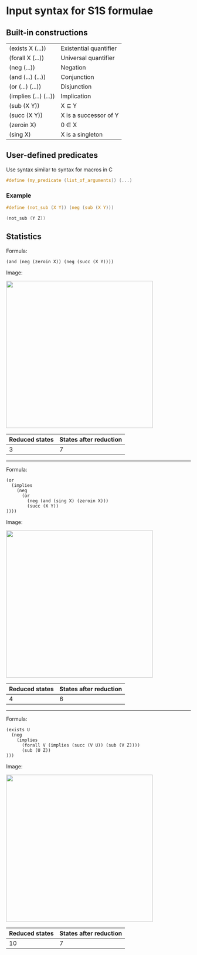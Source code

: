 # Input syntax for S1S formulae

## Built-in constructions

|			|				|
| ---			| ---				|
| (exists X (...))	| Existential quantifier	|
| (forall X (...))	| Universal quantifier		|
| (neg (...))		| Negation			|
| (and (...) (...))	| Conjunction			|
| (or (...) (...))	| Disjunction			|
| (implies (...) (...))	| Implication			|
| (sub (X Y))		| X <span>&#8838;</span> Y	|
| (succ (X Y))		| X is a successor of Y		|
| (zeroin X)		| 0 <span>&#8712;</span> X	|
| (sing X)		| X is a singleton		|

## User-defined predicates

Use syntax similar to syntax for macros in C

```c
#define (my_predicate (list_of_arguments)) (...)
```

### Example

```c
#define (not_sub (X Y)) (neg (sub (X Y)))

(not_sub (Y Z))
```

## Statistics

Formula:
```
(and (neg (zeroin X)) (neg (succ (X Y))))
```
Image:

<img src="https://github.com/barbora4/projektova-praxe/blob/master/images/graph2.png" width=400>

| Reduced states | States after reduction|
| --- | --- |
| 3 | 7 |

---

Formula:
```
(or
  (implies
    (neg
      (or
        (neg (and (sing X) (zeroin X)))
        (succ (X Y))
))))
```
Image:

<img src="https://github.com/barbora4/projektova-praxe/blob/master/images/graph3.png" width=400>

| Reduced states | States after reduction|
| --- | --- |
| 4 | 6 |

---

Formula:
```
(exists U
  (neg
    (implies 
      (forall V (implies (succ (V U)) (sub (V Z))))
      (sub (U Z))
)))
```
Image:

<img src="https://github.com/barbora4/projektova-praxe/blob/master/images/graph1.png" width=400>

| Reduced states | States after reduction|
| --- | --- |
| 10 | 7 |
